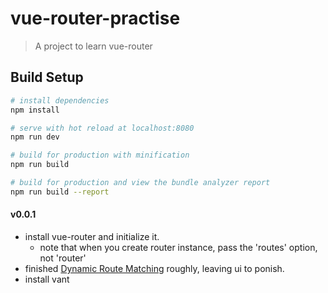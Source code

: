 # vue-router-practise

> A project to learn vue-router

## Build Setup

``` bash
# install dependencies
npm install

# serve with hot reload at localhost:8080
npm run dev

# build for production with minification
npm run build

# build for production and view the bundle analyzer report
npm run build --report
```

#### v0.0.1
- install vue-router and initialize it.
    - note that when you create router instance, pass the 'routes' option, not 'router' 
- finished [Dynamic Route Matching](https://router.vuejs.org/guide/essentials/dynamic-matching.html) roughly, leaving ui to ponish.
- install vant

